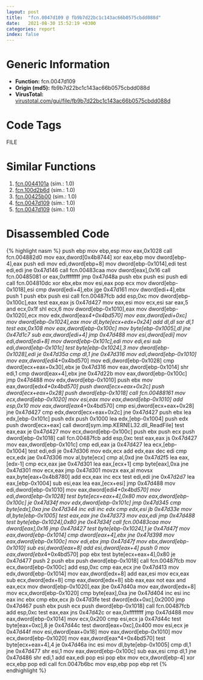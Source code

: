 ```yaml
---
layout: post
title:  "fcn.0047d109 @ fb9b7d22bc1c143ac66b0575cbdd088d"
date:   2021-08-30 15:52:19 +0300
categories: report
index: false
---
```


# Generic Information
- **Function:** fcn.0047d109
- **Origin (md5):** fb9b7d22bc1c143ac66b0575cbdd088d
- **VirusTotal:** [virustotal.com/gui/file/fb9b7d22bc1c143ac66b0575cbdd088d][virustotal_ref]

# Code Tags
<span class="tag" id="FILE">FILE</span>


# Similar Functions

1. [fcn.0044101a][similar_1_ref] (sim.: 1.0)
2. [fcn.100d2b6d][similar_2_ref] (sim.: 1.0)
3. [fcn.00425b00][similar_3_ref] (sim.: 1.0)
4. [fcn.0047d109][similar_4_ref] (sim.: 1.0)
5. [fcn.0047d109][similar_5_ref] (sim.: 1.0)


# Disassembled Code

{% highlight nasm %}
push ebp
mov ebp,esp
mov eax,0x1028
call fcn.004882d0
mov eax,dword[0x4b8744]
xor eax,ebp
mov dword[ebp-4],eax
push edi
mov edi,dword[ebp+8]
mov dword[ebp-0x1014],edi
test edi,edi
jne 0x47d146
call fcn.00483caa
mov dword[eax],0x16
call fcn.00485081
or eax,0xffffffff
jmp 0x47d48a
push ebx
push esi
push edi
call fcn.004810dc
xor ebx,ebx
mov esi,eax
pop ecx
mov dword[ebp-0x1018],esi
cmp dword[edi+4],ebx
jge 0x47d161
mov dword[edi+4],ebx
push 1
push ebx
push esi
call fcn.00487fcb
add esp,0xc
mov dword[ebp-0x100c],eax
test eax,eax
js 0x47d427
mov eax,esi
mov ecx,esi
sar eax,5
and ecx,0x1f
shl ecx,6
mov dword[ebp-0x1010],eax
mov dword[ebp-0x1020],ecx
mov edx,dword[eax*4+0x4bd570]
mov eax,dword[edi+0xc]
mov dword[ebp-0x1024],eax
mov dl,byte[ecx+edx+0x24]
add dl,dl
sar dl,1
test eax,0x108
mov eax,dword[ebp-0x100c]
mov byte[ebp-0x1005],dl
jne 0x47d1c7
sub eax,dword[edi+4]
jmp 0x47d488
mov esi,dword[edi]
mov edi,dword[edi+8]
mov dword[ebp-0x101c],edi
mov edi,esi
sub edi,dword[ebp-0x101c]
test byte[ebp-0x1024],3
mov dword[ebp-0x1028],edi
je 0x47d35a
cmp dl,1
jne 0x47d316
mov edi,dword[ebp-0x1010]
mov eax,dword[edi*4+0x4bd570]
mov edi,dword[ebp-0x1028]
cmp dword[ecx+eax+0x30],ebx
je 0x47d316
mov eax,dword[ebp-0x1014]
shr edi,1
cmp dword[eax+4],ebx
jne 0x47d22b
mov eax,dword[ebp-0x100c]
jmp 0x47d488
mov edx,dword[ebp-0x1010]
push ebx
mov eax,dword[edx*4+0x4bd570]
push dword[ecx+eax+0x2c]
push dword[ecx+eax+0x28]
push dword[ebp-0x1018]
call fcn.00488161
mov ecx,dword[ebp-0x1020]
mov esi,eax
mov eax,dword[ebp-0x1010]
add esp,0x10
mov eax,dword[eax*4+0x4bd570]
cmp esi,dword[ecx+eax+0x28]
jne 0x47d427
cmp edx,dword[ecx+eax+0x2c]
jne 0x47d427
push ebx
lea edx,[ebp-0x101c]
push edx
push 0x1000
lea edx,[ebp-0x1004]
push edx
push dword[ecx+eax]
call dword[sym.imp.KERNEL32.dll_ReadFile]
test eax,eax
je 0x47d427
mov ecx,dword[ebp-0x100c]
push ebx
push ecx
push dword[ebp-0x1018]
call fcn.00487fcb
add esp,0xc
test eax,eax
js 0x47d427
mov eax,dword[ebp-0x101c]
cmp edi,eax
ja 0x47d427
lea ecx,[ebp-0x1004]
test edi,edi
je 0x47d306
mov edx,ecx
add edx,eax
dec edi
cmp ecx,edx
jae 0x47d306
mov al,byte[ecx]
cmp al,0xd
jne 0x47d2f5
lea eax,[edx-1]
cmp ecx,eax
jae 0x47d301
lea eax,[ecx+1]
cmp byte[eax],0xa
jne 0x47d301
mov ecx,eax
jmp 0x47d301
movzx eax,al
movsx eax,byte[eax+0x4b8780]
add ecx,eax
inc ecx
test edi,edi
jne 0x47d2d7
lea eax,[ebp-0x1004]
sub esi,eax
lea eax,[ecx+esi]
jmp 0x47d488
mov edi,dword[ebp-0x1010]
mov eax,dword[edi*4+0x4bd570]
mov edi,dword[ebp-0x1028]
test byte[ecx+eax+4],0x80
mov eax,dword[ebp-0x100c]
je 0x47d34f
mov edx,dword[ebp-0x101c]
jmp 0x47d345
cmp byte[edx],0xa
jne 0x47d344
inc edi
inc edx
cmp edx,esi
jb 0x47d33e
mov dl,byte[ebp-0x1005]
test eax,eax
jne 0x47d373
mov eax,edi
jmp 0x47d488
test byte[ebp-0x1024],0x80
jne 0x47d34f
call fcn.00483caa
mov dword[eax],0x16
jmp 0x47d427
test byte[ebp-0x1024],1
je 0x47d47f
mov eax,dword[ebp-0x1014]
cmp dword[eax+4],ebx
jne 0x47d398
mov eax,dword[ebp-0x100c]
mov edi,ebx
jmp 0x47d47f
mov ebx,dword[ebp-0x1010]
sub esi,dword[eax+8]
add esi,dword[eax+4]
push 0
mov eax,dword[ebx*4+0x4bd570]
pop ebx
test byte[ecx+eax+4],0x80
je 0x47d477
push 2
push ebx
push dword[ebp-0x1018]
call fcn.00487fcb
mov ecx,dword[ebp-0x100c]
add esp,0xc
cmp eax,ecx
jne 0x47d413
mov edx,dword[ebp-0x1014]
mov eax,dword[edx+8]
add eax,esi
mov ecx,eax
sub ecx,dword[edx+8]
cmp eax,dword[edx+8]
sbb eax,eax
not eax
and eax,ecx
mov dword[ebp-0x1020],eax
jbe 0x47d40a
mov eax,dword[edx+8]
mov ecx,dword[ebp-0x1020]
cmp byte[eax],0xa
jne 0x47d404
inc esi
inc eax
inc ebx
cmp ebx,ecx
jb 0x47d3fe
test dword[edx+0xc],0x2000
jmp 0x47d467
push ebx
push ecx
push dword[ebp-0x1018]
call fcn.00487fcb
add esp,0xc
test eax,eax
jns 0x47d42c
or eax,0xffffffff
jmp 0x47d488
mov eax,dword[ebp-0x1014]
mov ecx,0x200
cmp esi,ecx
ja 0x47d44c
test byte[eax+0xc],8
je 0x47d44c
test dword[eax+0xc],0x400
mov esi,ecx
je 0x47d44f
mov esi,dword[eax+0x18]
mov eax,dword[ebp-0x1010]
mov ecx,dword[ebp-0x1020]
mov eax,dword[eax*4+0x4bd570]
test byte[ecx+eax+4],4
je 0x47d46a
inc esi
mov dl,byte[ebp-0x1005]
cmp dl,1
jne 0x47d477
shr esi,1
mov eax,dword[ebp-0x100c]
sub eax,esi
cmp dl,1
jne 0x47d486
shr edi,1
add eax,edi
pop esi
pop ebx
mov ecx,dword[ebp-4]
xor ecx,ebp
pop edi
call fcn.0047b6bc
mov esp,ebp
pop ebp
ret
{% endhighlight %}


[similar_1_ref]: /report/fcn.0044101a@ba5ec83721de3ca10b3c9583f3b2c6a1
[similar_2_ref]: /report/fcn.100d2b6d@a0ac129ff3ea4c0dfa9529c259a9502c
[similar_3_ref]: /report/fcn.00425b00@d96761eb00d2d97e2b6f5ffffed0b46a
[similar_4_ref]: /report/fcn.0047d109@912f1d013a0d6151bc7a7cef6da1b2a0
[similar_5_ref]: /report/fcn.0047d109@152885a790b99953ce23874f0947b7bd
[virustotal_ref]: https://www.virustotal.com/gui/file/fb9b7d22bc1c143ac66b0575cbdd088d
